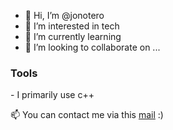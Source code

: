 - 👋 Hi, I’m @jonotero
- 👀 I’m interested in tech
- 🌱 I’m currently learning 
- 💞️ I’m looking to collaborate on ...

<h3>Tools</h3>
- I primarily use c++

<p dir="auto">📫 You can contact me via this <a href="mailto:jonotero@navirama.es">mail</a> :)</p>
<!---
jonotero/jonotero is a ✨ special ✨ repository because its `README.md` (this file) appears on your GitHub profile.
You can click the Preview link to take a look at your changes.
--->
